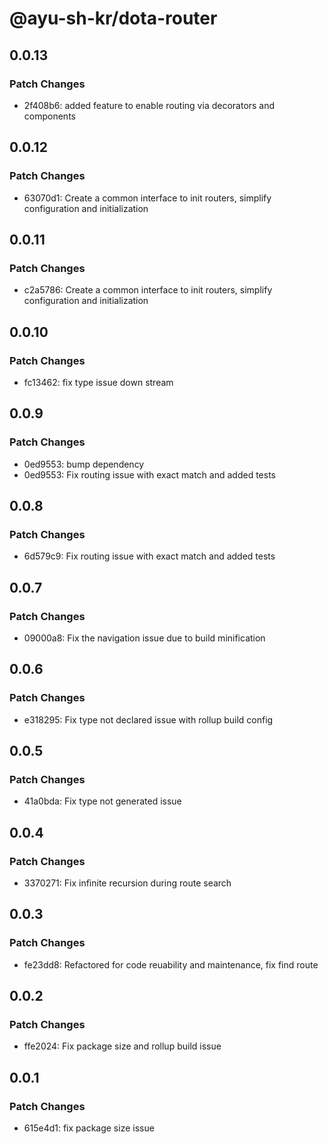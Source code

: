 # @ayu-sh-kr/dota-router

## 0.0.13

### Patch Changes

- 2f408b6: added feature to enable routing via decorators and components

## 0.0.12

### Patch Changes

- 63070d1: Create a common interface to init routers, simplify configuration and initialization

## 0.0.11

### Patch Changes

- c2a5786: Create a common interface to init routers, simplify configuration and initialization

## 0.0.10

### Patch Changes

- fc13462: fix type issue down stream

## 0.0.9

### Patch Changes

- 0ed9553: bump dependency
- 0ed9553: Fix routing issue with exact match and added tests

## 0.0.8

### Patch Changes

- 6d579c9: Fix routing issue with exact match and added tests

## 0.0.7

### Patch Changes

- 09000a8: Fix the navigation issue due to build minification

## 0.0.6

### Patch Changes

- e318295: Fix type not declared issue with rollup build config

## 0.0.5

### Patch Changes

- 41a0bda: Fix type not generated issue

## 0.0.4

### Patch Changes

- 3370271: Fix infinite recursion during route search

## 0.0.3

### Patch Changes

- fe23dd8: Refactored for code reuability and maintenance, fix find route

## 0.0.2

### Patch Changes

- ffe2024: Fix package size and rollup build issue

## 0.0.1

### Patch Changes

- 615e4d1: fix package size issue
